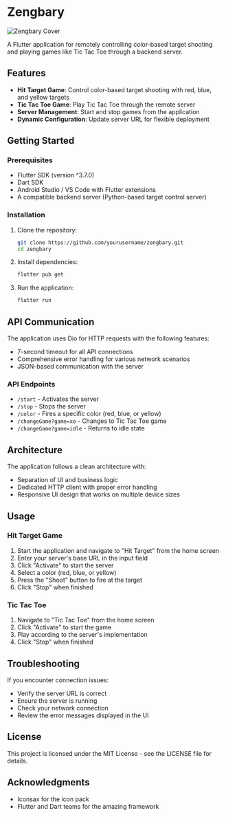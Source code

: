 # Zengbary

![Zengbary Cover](zengbary.png)

A Flutter application for remotely controlling color-based target shooting and playing games like Tic Tac Toe through a backend server.

## Features

- **Hit Target Game**: Control color-based target shooting with red, blue, and yellow targets
- **Tic Tac Toe Game**: Play Tic Tac Toe through the remote server
- **Server Management**: Start and stop games from the application
- **Dynamic Configuration**: Update server URL for flexible deployment

## Getting Started

### Prerequisites

- Flutter SDK (version ^3.7.0)
- Dart SDK
- Android Studio / VS Code with Flutter extensions
- A compatible backend server (Python-based target control server)

### Installation

1. Clone the repository:

   ```bash
   git clone https://github.com/yourusername/zengbary.git
   cd zengbary
   ```

2. Install dependencies:

   ```bash
   flutter pub get
   ```

3. Run the application:
   ```bash
   flutter run
   ```

## API Communication

The application uses Dio for HTTP requests with the following features:

- 7-second timeout for all API connections
- Comprehensive error handling for various network scenarios
- JSON-based communication with the server

### API Endpoints

- `/start` - Activates the server
- `/stop` - Stops the server
- `/color` - Fires a specific color (red, blue, or yellow)
- `/changeGame?game=xo` - Changes to Tic Tac Toe game
- `/changeGame?game=idle` - Returns to idle state

## Architecture

The application follows a clean architecture with:

- Separation of UI and business logic
- Dedicated HTTP client with proper error handling
- Responsive UI design that works on multiple device sizes

## Usage

### Hit Target Game

1. Start the application and navigate to "Hit Target" from the home screen
2. Enter your server's base URL in the input field
3. Click "Activate" to start the server
4. Select a color (red, blue, or yellow)
5. Press the "Shoot" button to fire at the target
6. Click "Stop" when finished

### Tic Tac Toe

1. Navigate to "Tic Tac Toe" from the home screen
2. Click "Activate" to start the game
3. Play according to the server's implementation
4. Click "Stop" when finished

## Troubleshooting

If you encounter connection issues:

- Verify the server URL is correct
- Ensure the server is running
- Check your network connection
- Review the error messages displayed in the UI

## License

This project is licensed under the MIT License - see the LICENSE file for details.

## Acknowledgments

- Iconsax for the icon pack
- Flutter and Dart teams for the amazing framework
